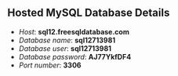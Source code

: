 ## Hosted MySQL Database Details
- *Host*: **sql12.freesqldatabase.com**
- *Database name*: **sql12713981**
- *Database user*: **sql12713981**
- *Database password*: **AJ77YkfDF4**
- *Port number*: **3306**